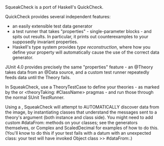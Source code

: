 SqueakCheck is a port of Haskell's QuickCheck.

QuickCheck provides several independent features:
* an easily extensible test data generator
* a test runner that takes "properties" - single-parameter blocks - and spits out results. In particular, it prints out counterexamples to your supposedly invariant properties.
* Haskell's type system provides _type reconstruction_, where how you define your property will automatically cause the use of the correct data generator.

JUnit 4.0 provides precisely the same "properties" feature - an @Theory takes data from an @Data source, and a custom test runner repeatedly feeds data until the Theory fails.

In SqueakCheck, use a TheoryTestCase to define your theories - as marked by the <theory> or <theoryTaking: #ClassName> pragmas - and run those through the normal SUnit TestRunner.

Using a <theory>, SqueakCheck will attempt to AUTOMATICALLY discover data from the image, by instantiating classes that understand the messages sent to a theory's argument (both instance and class side). You might need to add custom #dataFrom: methods on your classes; see the generators themselves, or Complex and ScaledDecimal for examples of how to do this. (You'll know to do this if your test fails with a datum with an unexpected class: your test will have invoked Object class >> #dataFrom:.)